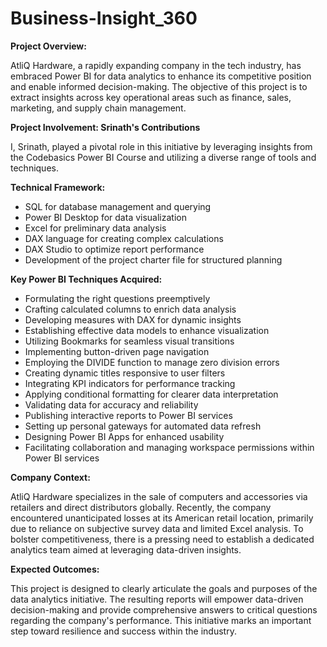 # Business-Insight_360

**Project Overview:**

AtliQ Hardware, a rapidly expanding company in the tech industry, has embraced Power BI for data analytics to enhance its competitive position and enable informed decision-making. The objective of this project is to extract insights across key operational areas such as finance, sales, marketing, and supply chain management.

**Project Involvement: Srinath's Contributions**

I, Srinath, played a pivotal role in this initiative by leveraging insights from the Codebasics Power BI Course and utilizing a diverse range of tools and techniques. 

**Technical Framework:**

- SQL for database management and querying
- Power BI Desktop for data visualization
- Excel for preliminary data analysis
- DAX language for creating complex calculations
- DAX Studio to optimize report performance
- Development of the project charter file for structured planning

**Key Power BI Techniques Acquired:**

- Formulating the right questions preemptively
- Crafting calculated columns to enrich data analysis
- Developing measures with DAX for dynamic insights
- Establishing effective data models to enhance visualization
- Utilizing Bookmarks for seamless visual transitions
- Implementing button-driven page navigation 
- Employing the DIVIDE function to manage zero division errors
- Creating dynamic titles responsive to user filters
- Integrating KPI indicators for performance tracking 
- Applying conditional formatting for clearer data interpretation
- Validating data for accuracy and reliability 
- Publishing interactive reports to Power BI services 
- Setting up personal gateways for automated data refresh 
- Designing Power BI Apps for enhanced usability 
- Facilitating collaboration and managing workspace permissions within Power BI services 

**Company Context:**

AtliQ Hardware specializes in the sale of computers and accessories via retailers and direct distributors globally. Recently, the company encountered unanticipated losses at its American retail location, primarily due to reliance on subjective survey data and limited Excel analysis. To bolster competitiveness, there is a pressing need to establish a dedicated analytics team aimed at leveraging data-driven insights.

**Expected Outcomes:**

This project is designed to clearly articulate the goals and purposes of the data analytics initiative. The resulting reports will empower data-driven decision-making and provide comprehensive answers to critical questions regarding the company's performance. This initiative marks an important step toward resilience and success within the industry. 
